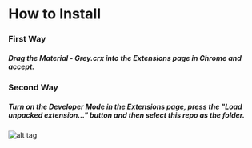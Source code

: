 # How to Install
### First Way
##### Drag the Material - Grey.crx into the Extensions page in Chrome and accept.
### Second Way
##### Turn on the Developer Mode in the Extensions page, press the "Load unpacked extension..." button and then select this repo as the folder.
![alt tag](http://i.imgur.com/uYlcKVY.png)

